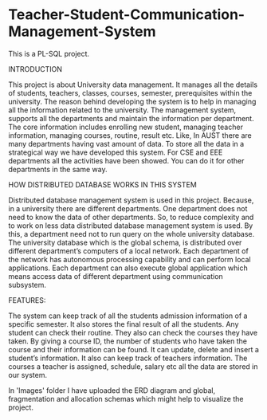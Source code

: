 # Teacher-Student-Communication-Management-System
This is a PL-SQL project.

INTRODUCTION

This project is about University data management. It manages all the details of students, teachers, classes, courses, semester, prerequisites within the university. The reason behind developing the system is to help in managing all the information related to the university.
The management system, supports all the departments and maintain the information per department. The core information includes enrolling new student, managing teacher information, managing courses, routine, result etc.
Like, In AUST there are many departments having vast amount of data. To store all the data in a strategical way we have developed this system.
For CSE and EEE departments all the activities have been showed. You can do it for other departments in the same way.


HOW DISTRIBUTED DATABASE WORKS IN THIS SYSTEM

Distributed database management system is used in this project. Because, in a university there are different departments. One department does not need to know the data of other departments. So, to reduce complexity and to work on less data distributed database management system is used. By this, a department need not to run query on the whole university database.
The university database which is the global schema, is distributed over different department’s computers of a local network. Each department of the network has autonomous processing capability and can perform local applications. Each department can also execute global application which means access data of different department using communication subsystem.


FEATURES:

The system can keep track of all the students admission information of a specific semester. It also stores the final result of all the students. Any student can check their routine. They also can check the courses they have taken.
By giving a course ID, the number of students who have taken the course and their information can be found. It can update, delete and insert a student’s information.
It also can keep track of teachers information. The courses a teacher is assigned, schedule, salary etc all the data are stored in our system.


In 'Images' folder I have uploaded the ERD diagram and global, fragmentation and allocation schemas which might help to visualize the project. 
